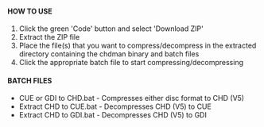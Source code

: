 #### HOW TO USE
1. Click the green 'Code' button and select 'Download ZIP'
2. Extract the ZIP file
3. Place the file(s) that you want to compress/decompress in the extracted directory containing the chdman binary and batch files
4. Click the appropriate batch file to start compressing/decompressing

#### BATCH FILES
- CUE or GDI to CHD.bat - Compresses either disc format to CHD (V5)
- Extract CHD to CUE.bat - Decompresses CHD (V5) to CUE
- Extract CHD to GDI.bat - Decompresses CHD (V5) to GDI
